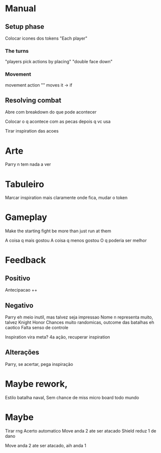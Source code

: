 # Manual

## Setup phase
Colocar icones dos tokens
"Each player"

### The turns
"players pick actions by placing"
"double face down"


### Movement
movement action "" moves
it -> if

## Resolving combat
Abre com breakdown do que pode acontecer

Colocar o q acontece com as pecas depois q vc usa

Tirar inspiration das acoes


# Arte
Parry n tem nada a ver



# Tabuleiro
Marcar inspiration mais claramente onde fica, mudar o token



# Gameplay
Make the starting fight be more than just run at them



A coisa q mais gostou
A coisa q menos gostou
O q poderia ser melhor


# Feedback

## Positivo
Antecipacao ++

## Negativo
Parry eh meio inutil, mas talvez seja impressao
Nome n representa muito, talvez Knight Honor
Chances muito randomicas, outcome das batalhas eh caotico
	Falta senso de controle

Inspiration vira meta?
4a ação, recuperar inspiration




## Alterações

Parry, se acertar, pega inspiração


# Maybe rework, 
Estilo batalha naval,
Sem chance de miss
micro board todo mundo


# Maybe
Tirar rng
Acerto automatico
Move anda 2 ate ser atacado
Shield reduz 1 de dano


Move anda 2 ate ser atacado, aih anda 1